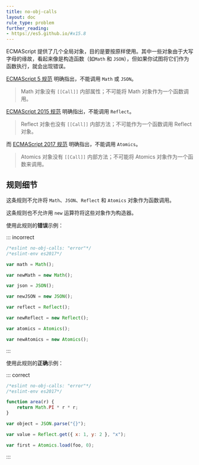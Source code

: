 ```yaml
---
title: no-obj-calls
layout: doc
rule_type: problem
further_reading:
- https://es5.github.io/#x15.8
---
```


ECMAScript 提供了几个全局对象，目的是要按原样使用。其中一些对象由于大写字母的缘故，看起来像是构造函数（如`Math` 和 `JSON`），但如果你试图将它们作为函数执行，就会出现错误。

[ECMAScript 5 规范](https://es5.github.io/#x15.8) 明确指出，不能调用 `Math` 或 `JSON`。

> Math 对象没有 `[[Call]]` 内部属性；不可能将 Math 对象作为一个函数调用。

[ECMAScript 2015 规范](https://www.ecma-international.org/ecma-262/6.0/index.html#sec-reflect-object) 明确指出，不能调用 `Reflect`。

> Reflect 对象也没有 `[[Call]]` 内部方法；不可能作为一个函数调用 Reflect 对象。

而 [ECMAScript 2017 规范](https://www.ecma-international.org/ecma-262/8.0/index.html#sec-atomics-object) 明确指出，不能调用 `Atomics`。

> Atomics 对象没有 `[[Call]]` 内部方法；不可能将 Atomics 对象作为一个函数来调用。

## 规则细节

这条规则不允许将 `Math`、`JSON`、`Reflect` 和 `Atomics` 对象作为函数调用。

这条规则也不允许用 `new` 运算符将这些对象作为构造器。

使用此规则的**错误**示例：

::: incorrect

```js
/*eslint no-obj-calls: "error"*/
/*eslint-env es2017*/

var math = Math();

var newMath = new Math();

var json = JSON();

var newJSON = new JSON();

var reflect = Reflect();

var newReflect = new Reflect();

var atomics = Atomics();

var newAtomics = new Atomics();
```

:::

使用此规则的**正确**示例：

::: correct

```js
/*eslint no-obj-calls: "error"*/
/*eslint-env es2017*/

function area(r) {
    return Math.PI * r * r;
}

var object = JSON.parse("{}");

var value = Reflect.get({ x: 1, y: 2 }, "x");

var first = Atomics.load(foo, 0);
```

:::
